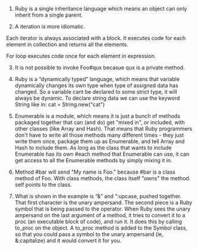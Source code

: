 1. Ruby is a single inheritance language which means an object can only inherit from a single parent.

2. A iteration is more idiomatic.

Each iterator is always associated with a block. It executes code for each element in collection and returns all the elements.

For loop executes code once for each element in expression.

3. It is not possible to invoke Foo#qux becasue qux is a private method.

4. Ruby is a “dynamically typed” language, which means that variable dynamically changes its own type when type of assigned data has changed. So a variable cant be declared to some strict type, it will always be dynamic. To declare string data we can use the keyword String like in: cat = String.new("cat")

5. Enumerable is a module, which means it is just a bunch of methods packaged together that can (and do) get "mixed in", or included, with other classes (like Array and Hash). That means that Ruby programmers don't have to write all those methods many different times - they just write them once, package them up as Enumerable, and tell Array and Hash to include them. As long as the class that wants to include Enumerable has its own #each method that Enumerable can use, it can get access to all the Enumerable methods by simply mixing it in.

6. Method #bar will send "My name is Foo." because #bar is a class method of Foo. With class methods, the class itself "owns" the method. self points to the class.

7.  What is shown in the example is “&” and “:upcase, pushed together. That first character is the unary ampersand. The second piece is a Ruby symbol that is being passed to the operator. When Ruby sees the unary ampersand on the last argument of a method, it tries to convert it to a proc (an executable block of code), and run it. It does this by calling to_proc on the object. A to_proc method is added to the Symbol class, so that you could pass a symbol to the unary ampersand (ie, &:capitalize) and it would convert it for you.